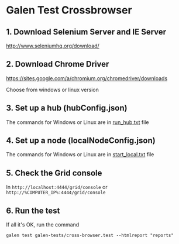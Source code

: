 # Galen Test Crossbrowser

## 1. Download Selenium Server and IE Server

http://www.seleniumhq.org/download/

## 2. Download Chrome Driver

https://sites.google.com/a/chromium.org/chromedriver/downloads

Choose from windows or linux version

## 3. Set up a hub (hubConfig.json)

The commands for Windows or Linux are in [run_hub.txt](https://github.com/lavaldi/galen-test-crossbrowser/blob/master/selenium/run_hub.txt) file

## 4. Set up a node (localNodeConfig.json)

The commands for Windows or Linux are in [start_local.txt](https://github.com/lavaldi/galen-test-crossbrowser/blob/master/selenium/start_local.txt) file

## 5. Check the Grid console

In `http://localhost:4444/grid/console` or `http://%COMPUTER_IP%:4444/grid/console`

## 6. Run the test

If all it's OK, run the command

```galen test galen-tests/cross-browser.test --htmlreport "reports"```
